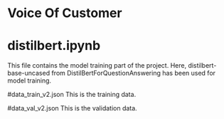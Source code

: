 # Voice Of Customer

# distilbert.ipynb 
  This file contains the model training part of the project. Here, distilbert-base-uncased from DistilBertForQuestionAnswering has been used for model training.

#data_train_v2.json
  This is the training data.

#data_val_v2.json
  This is the validation data.
  
